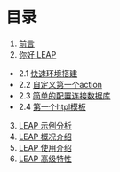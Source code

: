 # 目录
1. [前言](README.md)
2. [你好 LEAP](getting-start/index.md)
  * 2.1 [快速环境搭建](getting-start/construction.md)
  * 2.2 [自定义第一个action](getting-start/first_action.md)
  * 2.3 [简单的配置连接数据库](getting-start/connect_db.md)
  * 2.4 [第一个htpl模板](getting-start/first_htpl.md)
3. [LEAP 示例分析](chapter_1/index.md)
4. [LEAP 概况介绍](chapter_2/index.md)
5. [LEAP 使用介绍](chapter_3/index.md)
6. [LEAP 高级特性](chapter_4/index.md)